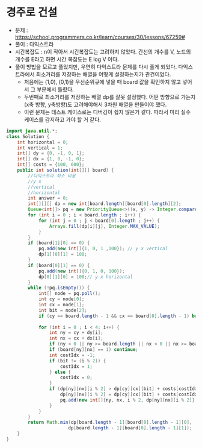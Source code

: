 # 경주로 건설
* 문제 : https://school.programmers.co.kr/learn/courses/30/lessons/67259#
* 풀이 : 다익스트라
* 시간복잡도 : n이 작아서 시간복잡도는 고려하지 않았다. 간선의 개수를 V, 노드의 개수를 E라고 하면 시간 복잡도는 E log V 이다.
* 풀이 방법을 모르고 풀었지만, 우연히 다익스트라 문제를 다시 풀게 되었다. 다익스트라에서 최소거리를 저장하는 배열을 어떻게 설정하는지가 관건이었다.
  * 처음에는 (1,0), (0,1)을 우선순위큐에 넣을 때 board 값을 확인하지 않고 넣어서 그 부분에서 틀렸다.
  * 두번째로 최소거리를 저장하는 배열 dp를 잘못 설정했다. 어떤 방향으로 가는지(x축 방향, y축방향)도 고려해야해서 3차원 배열을 만들어야 했다.
  * 이런 문제는 테스트 케이스로는 디버깅이 쉽지 않은거 같다. 따라서 미리 실수 케이스를 감지하고 가야 할 거 같다.
```java
import java.util.*;
class Solution {
    int horizontal = 0;
    int vertical = 1;
    int[] dy = {0, -1, 0, 1};
    int[] dx = {1, 0, -1, 0};
    int[] costs = {100, 600};
    public int solution(int[][] board) {
        //다익스트라 최소 비용
        //y x
        //vertical
        //horizontal
        int answer = 0;
        int[][][] dp = new int[board.length][board[0].length][2];
        Queue<int[]> pq = new PriorityQueue<>((x, y) -> Integer.compare(x[3], y[3]));
        for (int i = 0 ; i < board.length ; i++) {
            for (int j = 0 ; j < board[0].length ; j++) {
                Arrays.fill(dp[i][j], Integer.MAX_VALUE);
            }
        }
        if (board[1][0] == 0) {
            pq.add(new int[]{1, 0, 1 ,100}); // y x vertical
            dp[1][0][1] = 100;
        }
        if (board[0][1] == 0) {
            pq.add(new int[]{0, 1, 0, 100}); 
            dp[0][1][0] = 100;// y x horizontal
        }
        while (!pq.isEmpty()) {
            int[] node = pq.poll();
            int cy = node[0];
            int cx = node[1];
            int bit = node[2];
            if (cy == board.length - 1 && cx == board[0].length - 1) break;
            
            for (int i = 0 ; i < 4; i++) {
                int ny = cy + dy[i];
                int nx = cx + dx[i];
                if (ny < 0 || ny >= board.length || nx < 0 || nx >= board[0].length) continue;
                if (board[ny][nx] == 1) continue;
                int costIdx = -1;
                if (bit != (i % 2)) {
                    costIdx = 1;
                } else {
                    costIdx = 0;
                }
                if (dp[ny][nx][i % 2] > dp[cy][cx][bit] + costs[costIdx]) {
                    dp[ny][nx][i % 2] = dp[cy][cx][bit] + costs[costIdx];
                    pq.add(new int[]{ny, nx, i % 2, dp[ny][nx][i % 2]});
                }
            }
        }
        return Math.min(dp[board.length - 1][board[0].length - 1][0], 
                       dp[board.length - 1][board[0].length - 1][1]);
    }
}
```
